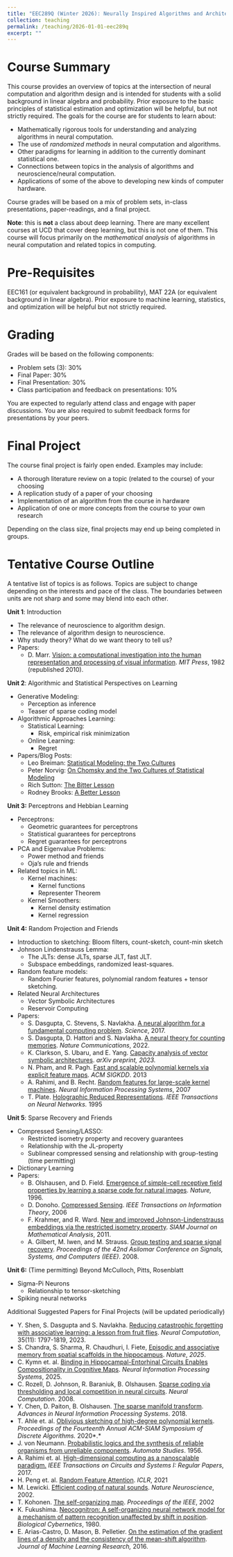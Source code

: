 ```yaml
---
title: "EEC289Q (Winter 2026): Neurally Inspired Algorithms and Architectures"
collection: teaching
permalink: /teaching/2026-01-01-eec289q
excerpt: ""
---
```


# Course Summary

This course provides an overview of topics at the intersection of neural computation and algorithm design and is intended for students with a solid background in linear algebra and probability. Prior exposure to the basic principles of statistical estimation and optimization will be helpful, but not strictly required. The goals for the course are for students to learn about:

* Mathematically rigorous tools for understanding and analyzing algorithms in neural computation.  
* The use of *randomized methods* in neural computation and algorithms.  
* Other paradigms for learning in addition to the currently dominant statistical one.  
* Connections between topics in the analysis of algorithms and neuroscience/neural computation.  
* Applications of some of the above to developing new kinds of computer hardware.


Course grades will be based on a mix of problem sets, in-class presentations, paper-readings, and a final project.

**Note**: this is **not** a class about deep learning. There are many excellent courses at UCD that cover deep learning, but this is not one of them. This course will focus primarily on the *mathematical analysis* of algorithms in neural computation and related topics in computing. 

# Pre-Requisites

EEC161 (or equivalent background in probability), MAT 22A (or equivalent background in linear algebra). Prior exposure to machine learning, statistics, and optimization will be helpful but not strictly required.

# Grading

Grades will be based on the following components:

* Problem sets (3): 30%  
* Final Paper: 30%  
* Final Presentation: 30%  
* Class participation and feedback on presentations: 10%


You are expected to regularly attend class and engage with paper discussions. You are also required to submit feedback forms for presentations by your peers.

# Final Project

The course final project is fairly open ended. Examples may include:

* A thorough literature review on a topic (related to the course) of your choosing  
* A replication study of a paper of your choosing  
* Implementation of an algorithm from the course in hardware  
* Application of one or more concepts from the course to your own research

Depending on the class size, final projects may end up being completed in groups. 

# Tentative Course Outline

A tentative list of topics is as follows. Topics are subject to change depending on the interests and pace of the class. The boundaries between units are not sharp and some may blend into each other.

**Unit 1**: Introduction

* The relevance of neuroscience to algorithm design.  
* The relevance of algorithm design to neuroscience.  
* Why study theory? What do we want theory to tell us?  
* Papers:  
  * D. Marr. [Vision: a computational investigation into the human representation and processing of visual information](https://direct.mit.edu/books/monograph/3299/VisionA-Computational-Investigation-into-the-Human). *MIT Press*, 1982 (republished 2010). 

**Unit 2**: Algorithmic and Statistical Perspectives on Learning

* Generative Modeling:   
  * Perception as inference  
  * Teaser of sparse coding model  
* Algorithmic Approaches Learning:  
  * Statistical Learning:  
    * Risk, empirical risk minimization  
  * Online Learning:  
    * Regret  
* Papers/Blog Posts:   
  * Leo Breiman: [Statistical Modeling: the Two Cultures](https://projecteuclid.org/journals/statistical-science/volume-16/issue-3/Statistical-Modeling--The-Two-Cultures-with-comments-and-a/10.1214/ss/1009213726.full)  
  * Peter Norvig: [On Chomsky and the Two Cultures of Statistical Modeling](https://bpb-us-e1.wpmucdn.com/sites.tufts.edu/dist/d/4865/files/2019/04/Norvig.pdf)  
  * Rich Sutton: [The Bitter Lesson](http://www.incompleteideas.net/IncIdeas/BitterLesson.html)  
  * Rodney Brooks: [A Better Lesson](https://rodneybrooks.com/a-better-lesson/)

**Unit 3:** Perceptrons and Hebbian Learning

* Perceptrons:  
  * Geometric guarantees for perceptrons  
  * Statistical guarantees for perceptrons  
  * Regret guarantees for perceptrons  
* PCA and Eigenvalue Problems:  
  * Power method and friends  
  * Oja’s rule and friends  
* Related topics in ML:  
  * Kernel machines:  
    * Kernel functions  
    * Representer Theorem  
  * Kernel Smoothers:  
    * Kernel density estimation  
    * Kernel regression

**Unit 4:** Random Projection and Friends

* Introduction to sketching: Bloom filters, count-sketch, count-min sketch  
* Johnson Lindenstrauss Lemma:  
  * The JLTs: dense JLTs, sparse JLT, fast JLT.  
  * Subspace embeddings, randomized least-squares.  
* Random feature models:  
  * Random Fourier features, polynomial random features \+ tensor sketching.  
* Related Neural Architectures  
  * Vector Symbolic Architectures  
  * Reservoir Computing  
* Papers:  
  * S. Dasgupta, C. Stevens, S. Navlakha. [A neural algorithm for a fundamental computing problem](https://www.science.org/doi/pdf/10.1126/science.aam9868). *Science*, 2017\.  
  * S. Dasgupta, D. Hattori and S. Navlakha. [A neural theory for counting memories](https://cseweb.ucsd.edu/~dasgupta/papers/DHN22.pdf). *Nature Communications*, 2022\.   
  * K. Clarkson, S. Ubaru, and E. Yang. [Capacity analysis of vector symbolic architectures](https://arxiv.org/pdf/2301.10352). *arXiv preprint, 2023\.*  
  * N. Pham, and R. Pagh. [Fast and scalable polynomial kernels via explicit feature maps](https://dl.acm.org/doi/pdf/10.1145/2487575.2487591). *ACM SIGKDD*. 2013  
  * A. Rahimi, and B. Recht. [Random features for large-scale kernel machines](https://proceedings.neurips.cc/paper/2007/file/013a006f03dbc5392effeb8f18fda755-Paper.pdf). *Neural Information Processing Systems*, 2007  
  * T. Plate. [Holographic Reduced Representations](https://pages.ucsd.edu/~msereno/170/readings/06-Holographic.pdf). *IEEE Transactions on Neural Networks.* 1995

**Unit 5**: Sparse Recovery and Friends

* Compressed Sensing/LASSO:  
  * Restricted isometry property and recovery guarantees  
  * Relationship with the JL-property  
  * Sublinear compressed sensing and relationship with group-testing (time permitting)  
* Dictionary Learning  
* Papers:  
  * B. Olshausen, and D. Field. [Emergence of simple-cell receptive field properties by learning a sparse code for natural images](https://www.nature.com/articles/381607a0.pdf). *Nature,* 1996\.  
  * D. Donoho. [Compressed Sensing](https://ieeexplore.ieee.org/stamp/stamp.jsp?arnumber=1614066). *IEEE Transactions on Information Theory*, 2006  
  * F. Krahmer, and R. Ward. [New and improved Johnson-Lindenstrauss embeddings via the restricted isometry property](https://epubs.siam.org/doi/pdf/10.1137/100810447). *SIAM Journal on Mathematical Analysis*, 2011\.  
  * A. Gilbert, M. Iwen, and M. Strauss. [Group testing and sparse signal recovery](https://ieeexplore.ieee.org/iel5/5061475/5074342/05074574.pdf). *Proceedings of the 42nd Asilomar Conference on Signals, Systems, and Computers (IEEE)*. 2008\.   
    

**Unit 6:** (Time permitting) Beyond McCulloch, Pitts, Rosenblatt

* Sigma-Pi Neurons  
  * Relationship to tensor-sketching  
* Spiking neural networks

Additional Suggested Papers for Final Projects (will be updated periodically)

* Y. Shen, S. Dasgupta and S. Navlakha. [Reducing catastrophic forgetting with associative learning: a lesson from fruit flies](https://cseweb.ucsd.edu/~dasgupta/papers/SDN23.pdf). *Neural Computation*, 35(11): 1797-1819, 2023\.  
* S. Chandra, S. Sharma, R. Chaudhuri, I. Fiete, [Episodic and associative memory from spatial scaffolds in the hippocampus](https://www.nature.com/articles/s41586-024-08392-y.pdf). *Nature*, *2025*.  
* C. Kymn et. al. [Binding in Hippocampal-Entorhinal Circuits Enables Compositionality in Cognitive Maps](https://proceedings.neurips.cc/paper_files/paper/2024/hash/4526cfacdbca6b6e184568dac91bf070-Abstract-Conference.html). *Neural Information Processing Systems*, 2025\.  
* C. Rozell, D. Johnson, R. Baraniuk, B. Olshausen. [Sparse coding via thresholding and local competition in neural circuits](https://direct.mit.edu/neco/article-pdf/20/10/2526/817628/neco.2008.03-07-486.pdf). *Neural Computation*. 2008\.  
* Y. Chen, D. Paiton, B. Olshausen. [The sparse manifold transform](https://proceedings.neurips.cc/paper_files/paper/2018/file/8e19a39c36b8e5e3afd2a3b2692aea96-Paper.pdf). *Advances in Neural Information Processing Systems*. 2018\.  
* T. Ahle et. al. [Oblivious sketching of high-degree polynomial kernels](https://epubs.siam.org/doi/pdf/10.1137/1.9781611975994.9). *Proceedings of the Fourteenth Annual ACM-SIAM Symposium of Discrete Algorithms.* 2020*.*  
* J. von Neumann. [Probabilistic logics and the synthesis of reliable organisms from unreliable components](http://web.mit.edu/6.454/www/papers/pierce_1952.pdf). *Automata Studies*. 1956\.  
* A. Rahimi et. al. [High-dimensional computing as a nanoscalable paradigm.](https://ieeexplore.ieee.org/iel7/8919/8017677/07942066.pdf) *IEEE Transactions on Circuits and Systems I: Regular Papers*, 2017\.  
* H. Peng et. al. [Random Feature Attention](https://arxiv.org/pdf/2103.02143). *ICLR*, 2021  
* M. Lewicki. [Efficient coding of natural sounds](https://www.nature.com/articles/nn831). *Nature Neuroscience*, 2002\.  
* T. Kohonen. [The self-organizing map](https://ieeexplore.ieee.org/document/58325). *Proceedings of the IEEE*, 2002  
* K. Fukushima. [Neocognitron: A self-organizing neural network model for a mechanism of pattern recognition unaffected by shift in position](https://www.rctn.org/bruno/public/papers/Fukushima1980.pdf). *Biological Cybernetics*, 1980\.  
* E. Arias-Castro, D. Mason, B. Pelletier. [On the estimation of the gradient lines of a density and the consistency of the mean-shift algorithm](https://jmlr.org/papers/volume17/ariascastro16a/ariascastro16a.pdf). *Journal of Machine Learning Research,* 2016\.

